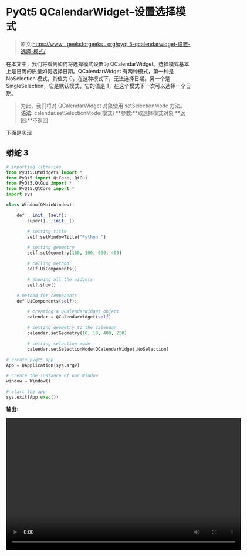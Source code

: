# PyQt5 QCalendarWidget–设置选择模式

> 原文:[https://www . geeksforgeeks . org/pyqt 5-qcalendarwidget-设置-选择-模式/](https://www.geeksforgeeks.org/pyqt5-qcalendarwidget-setting-selection-mode/)

在本文中，我们将看到如何将选择模式设置为 QCalendarWidget。选择模式基本上是日历的质量如何选择日期。QCalendarWidget 有两种模式，第一种是 NoSelection 模式，其值为 0，在这种模式下，无法选择日期。另一个是 SingleSelection，它是默认模式，它的值是 1，在这个模式下一次可以选择一个日期。

> 为此，我们将对 QCalendarWidget 对象使用 setSelectionMode 方法。
> **语法:** calendar.setSelectionMode(模式)
> **参数:**取选择模式对象
> **返回:**不返回

下面是实现

## 蟒蛇 3

```py
# importing libraries
from PyQt5.QtWidgets import *
from PyQt5 import QtCore, QtGui
from PyQt5.QtGui import *
from PyQt5.QtCore import *
import sys

class Window(QMainWindow):

    def __init__(self):
        super().__init__()

        # setting title
        self.setWindowTitle("Python ")

        # setting geometry
        self.setGeometry(100, 100, 600, 400)

        # calling method
        self.UiComponents()

        # showing all the widgets
        self.show()

    # method for components
    def UiComponents(self):

        # creating a QCalendarWidget object
        calendar = QCalendarWidget(self)

        # setting geometry to the calendar
        calendar.setGeometry(10, 10, 400, 250)

        # setting selection mode
        calendar.setSelectionMode(QCalendarWidget.NoSelection)

# create pyqt5 app
App = QApplication(sys.argv)

# create the instance of our Window
window = Window()

# start the app
sys.exit(App.exec())
```

**输出:**

<video class="wp-video-shortcode" id="video-421596-1" width="640" height="360" preload="metadata" controls=""><source type="video/mp4" src="https://media.geeksforgeeks.org/wp-content/uploads/20200530011853/Python-2020-05-30-01-18-22.mp4?_=1">[https://media.geeksforgeeks.org/wp-content/uploads/20200530011853/Python-2020-05-30-01-18-22.mp4](https://media.geeksforgeeks.org/wp-content/uploads/20200530011853/Python-2020-05-30-01-18-22.mp4)</video>